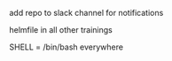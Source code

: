 add repo to slack channel for notifications

helmfile in all other trainings

SHELL = /bin/bash everywhere

<!--  TODO consolidate kubeconfigs via 
export KUBECONFIG=~/.kube/config:kc2:kc3:...
kubectl config view --flatten > all-in-one-kubeconfig.yaml
mv all-in-one-kubeconfig.yaml ~/.kube/config
kubectx
-->
